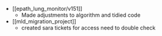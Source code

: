 - [[epath_lung_monitor/v151]]
	- Made adjustments to algorithm and tidied code
- [[mld_migration_project]]
	- created sara tickets for access need to double check